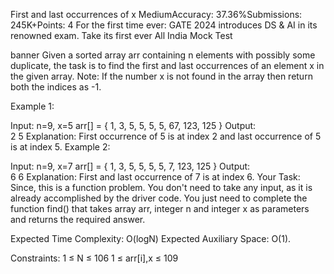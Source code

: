 First and last occurrences of x
MediumAccuracy: 37.36%Submissions: 245K+Points: 4
For the first time ever: GATE 2024 introduces DS & AI in its renowned exam. Take its first ever All India Mock Test 

banner
Given a sorted array arr containing n elements with possibly some duplicate, the task is to find the first and last occurrences of an element x in the given array.
Note: If the number x is not found in the array then return both the indices as -1.


Example 1:

Input:
n=9, x=5
arr[] = { 1, 3, 5, 5, 5, 5, 67, 123, 125 }
Output:  
2 5
Explanation: 
First occurrence of 5 is at index 2 and last occurrence of 5 is at index 5. 
Example 2:

Input:
n=9, x=7
arr[] = { 1, 3, 5, 5, 5, 5, 7, 123, 125 }
Output:  
6 6
Explanation: 
First and last occurrence of 7 is at index 6.
Your Task:
Since, this is a function problem. You don't need to take any input, as it is already accomplished by the driver code. You just need to complete the function find() that takes array arr, integer n and integer x as parameters and returns the required answer.

Expected Time Complexity: O(logN)
Expected Auxiliary Space: O(1).

Constraints:
1 ≤ N ≤ 106
1 ≤ arr[i],x ≤ 109